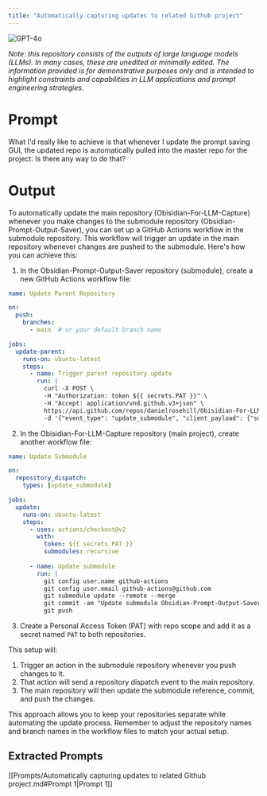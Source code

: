 ```yaml
---
title: "Automatically capturing updates to related Github project"
---
```

![GPT-4o](https://img.shields.io/badge/GPT--4o-3333FF?style=for-the-badge&logo=openai&logoColor=white)



*Note: this repository consists of the outputs of large language models (LLMs). In many cases, these are unedited or minimally edited. The information provided is for demonstrative purposes only and is intended to highlight constraints and capabilities in LLM applications and prompt engineering strategies.*


# Prompt

What I'd really like to achieve is that whenever I update the prompt saving GUI, the updated repo is automatically pulled into the master repo for the project. Is there any way to do that?

# Output

To automatically update the main repository (Obisidian-For-LLM-Capture) whenever you make changes to the submodule repository (Obsidian-Prompt-Output-Saver), you can set up a GitHub Actions workflow in the submodule repository. This workflow will trigger an update in the main repository whenever changes are pushed to the submodule. Here's how you can achieve this:

1. In the Obsidian-Prompt-Output-Saver repository (submodule), create a new GitHub Actions workflow file:

```yaml
name: Update Parent Repository

on:
  push:
    branches:
      - main  # or your default branch name

jobs:
  update-parent:
    runs-on: ubuntu-latest
    steps:
      - name: Trigger parent repository update
        run: |
          curl -X POST \
          -H "Authorization: token ${{ secrets.PAT }}" \
          -H "Accept: application/vnd.github.v3+json" \
          https://api.github.com/repos/danielrosehill/Obisidian-For-LLM-Capture/dispatches \
          -d '{"event_type": "update_submodule", "client_payload": {"submodule": "Obsidian-Prompt-Output-Saver"}}'
```

2. In the Obisidian-For-LLM-Capture repository (main project), create another workflow file:

```yaml
name: Update Submodule

on:
  repository_dispatch:
    types: [update_submodule]

jobs:
  update:
    runs-on: ubuntu-latest
    steps:
      - uses: actions/checkout@v2
        with:
          token: ${{ secrets.PAT }}
          submodules: recursive
      
      - name: Update submodule
        run: |
          git config user.name github-actions
          git config user.email github-actions@github.com
          git submodule update --remote --merge
          git commit -am "Update submodule Obsidian-Prompt-Output-Saver"
          git push
```

3. Create a Personal Access Token (PAT) with repo scope and add it as a secret named `PAT` to both repositories.

This setup will:
1. Trigger an action in the submodule repository whenever you push changes to it.
2. That action will send a repository dispatch event to the main repository.
3. The main repository will then update the submodule reference, commit, and push the changes.

This approach allows you to keep your repositories separate while automating the update process. Remember to adjust the repository names and branch names in the workflow files to match your actual setup.

 




## Extracted Prompts
[[Prompts/Automatically capturing updates to related Github project.md#Prompt 1|Prompt 1]]
